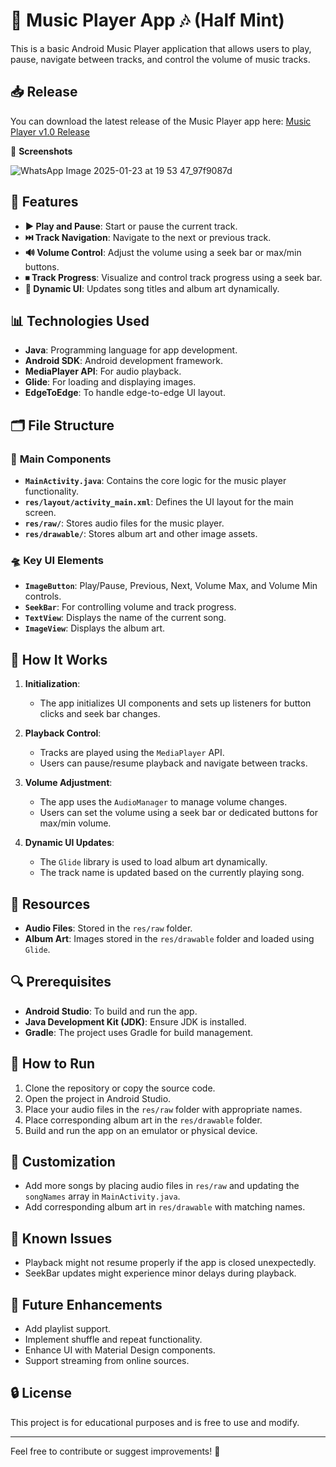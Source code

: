 # 🎵 **Music Player App** 🎶 (Half Mint)

This is a basic Android Music Player application that allows users to play, pause, navigate between tracks, and control the volume of music tracks.


## 📥 **Release**

You can download the latest release of the Music Player app here: [Music Player v1.0 Release](https://github.com/AbhishekVabilisetty/Musicplayer_android_application/releases/tag/v1.0)

📸 **Screenshots**

![WhatsApp Image 2025-01-23 at 19 53 47_97f9087d](https://github.com/user-attachments/assets/6e91c3a7-5485-495e-9e38-97aeca165b77)


## 🌟 **Features**

- **▶️ Play and Pause**: Start or pause the current track.
- **⏭️ Track Navigation**: Navigate to the next or previous track.
- **🔊 Volume Control**: Adjust the volume using a seek bar or max/min buttons.
- **⏹ Track Progress**: Visualize and control track progress using a seek bar.
- **🎨 Dynamic UI**: Updates song titles and album art dynamically.

## 📊 **Technologies Used**

- **Java**: Programming language for app development.
- **Android SDK**: Android development framework.
- **MediaPlayer API**: For audio playback.
- **Glide**: For loading and displaying images.
- **EdgeToEdge**: To handle edge-to-edge UI layout.

## 🗂️ **File Structure**

### 🔧 **Main Components**

- **`MainActivity.java`**: Contains the core logic for the music player functionality.
- **`res/layout/activity_main.xml`**: Defines the UI layout for the main screen.
- **`res/raw/`**: Stores audio files for the music player.
- **`res/drawable/`**: Stores album art and other image assets.

### 🛸 **Key UI Elements**

- **`ImageButton`**: Play/Pause, Previous, Next, Volume Max, and Volume Min controls.
- **`SeekBar`**: For controlling volume and track progress.
- **`TextView`**: Displays the name of the current song.
- **`ImageView`**: Displays the album art.

## 🔄 **How It Works**

1. **Initialization**: 
   - The app initializes UI components and sets up listeners for button clicks and seek bar changes.

2. **Playback Control**:
   - Tracks are played using the `MediaPlayer` API.
   - Users can pause/resume playback and navigate between tracks.

3. **Volume Adjustment**:
   - The app uses the `AudioManager` to manage volume changes.
   - Users can set the volume using a seek bar or dedicated buttons for max/min volume.

4. **Dynamic UI Updates**:
   - The `Glide` library is used to load album art dynamically.
   - The track name is updated based on the currently playing song.

## 📜 **Resources**

- **Audio Files**: Stored in the `res/raw` folder.
- **Album Art**: Images stored in the `res/drawable` folder and loaded using `Glide`.

## 🔍 **Prerequisites**

- **Android Studio**: To build and run the app.
- **Java Development Kit (JDK)**: Ensure JDK is installed.
- **Gradle**: The project uses Gradle for build management.

## 🚀 **How to Run**

1. Clone the repository or copy the source code.
2. Open the project in Android Studio.
3. Place your audio files in the `res/raw` folder with appropriate names.
4. Place corresponding album art in the `res/drawable` folder.
5. Build and run the app on an emulator or physical device.

## 🔄 **Customization**

- Add more songs by placing audio files in `res/raw` and updating the `songNames` array in `MainActivity.java`.
- Add corresponding album art in `res/drawable` with matching names.

## 🚫 **Known Issues**

- Playback might not resume properly if the app is closed unexpectedly.
- SeekBar updates might experience minor delays during playback.

## 🌟 **Future Enhancements**

- Add playlist support.
- Implement shuffle and repeat functionality.
- Enhance UI with Material Design components.
- Support streaming from online sources.

## 🔒 **License**

This project is for educational purposes and is free to use and modify.

---

Feel free to contribute or suggest improvements! 🚀

